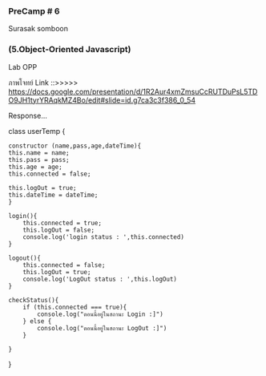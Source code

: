 ### PreCamp # 6
Surasak somboon

### (5.Object-Oriented Javascript)
Lab OPP

ภาพโจทย์ Link ::>>>>>    https://docs.google.com/presentation/d/1R2Aur4xmZmsuCcRUTDuPsL5TDO9JH1tyrYRAqkMZ4Bo/edit#slide=id.g7ca3c3f386_0_54


Response...

class userTemp {

    constructor (name,pass,age,dateTime){
    this.name = name;
    this.pass = pass;
    this.age = age;
    this.connected = false;
    
    this.logOut = true;
    this.dateTime = dateTime;
    }

    login(){
        this.connected = true;
        this.logOut = false;
        console.log('login status : ',this.connected)
    }

    logout(){
        this.connected = false;
        this.logOut = true;
        console.log('LogOut status : ',this.logOut)
    }

    checkStatus(){
        if (this.connected === true){
            console.log("ตอนนี้อยู่ในสถานะ Login :]")
        } else {
            console.log("ตอนนี้อยู่ในสถานะ LogOut :]")
        }

    }

}
